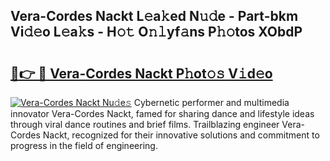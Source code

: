 ## Vera-Cordes Nackt L𝚎a𝚔ed N𝚞𝚍e - Part-bkm Vi𝚍𝚎o L𝚎a𝚔s - H𝚘𝚝 O𝚗𝚕yf𝚊ns P𝚑𝚘tos XObdP

# <h2><a href="http://kfcgbol.oniu.top/?m=Vera-Cordes+Nackt">🔗👉 🔴 Vera-Cordes Nackt P𝚑ot𝚘𝚜 V𝚒d𝚎o</a></h2>

[![Vera-Cordes Nackt Nu𝚍e𝚜](https://i.imgur.com/0qMVB7G.gif)](http://kfcgbol.oniu.top/?m=Vera-Cordes+Nackt)
Cybernetic performer and multimedia innovator Vera-Cordes Nackt, famed for sharing dance and lifestyle ideas through viral dance routines and brief films. Trailblazing engineer Vera-Cordes Nackt, recognized for their innovative solutions and commitment to progress in the field of engineering.  
